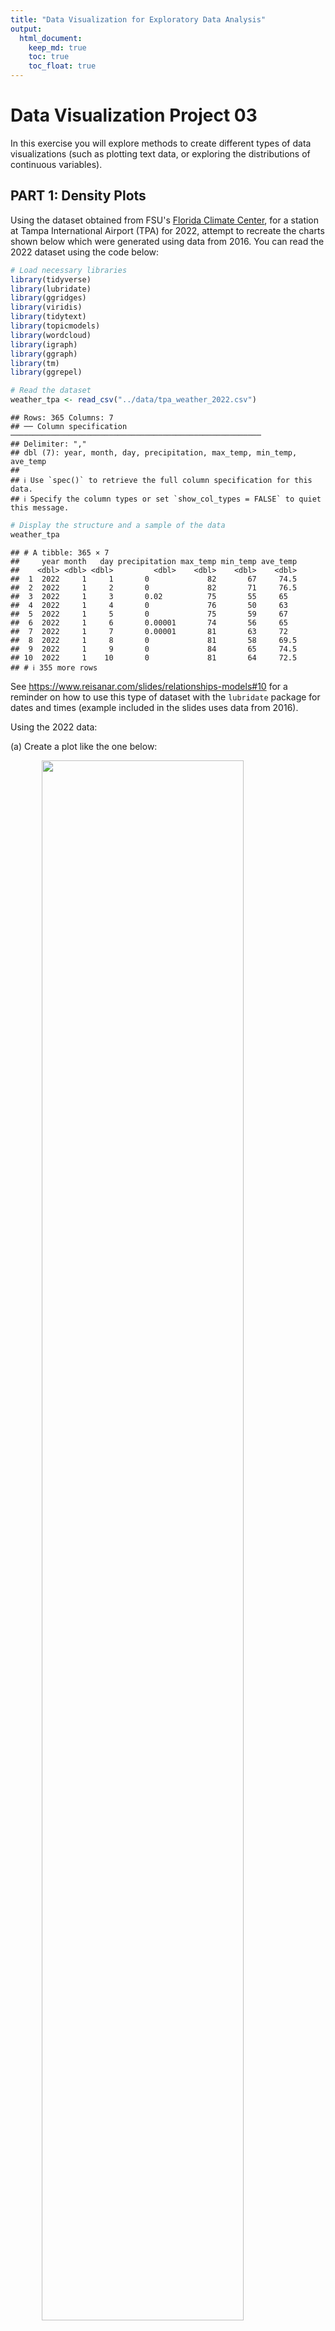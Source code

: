 ```yaml
---
title: "Data Visualization for Exploratory Data Analysis"
output: 
  html_document:
    keep_md: true
    toc: true
    toc_float: true
---
```


# Data Visualization Project 03

In this exercise you will explore methods to create different types of data visualizations (such as plotting text data, or exploring the distributions of continuous variables).

## PART 1: Density Plots

Using the dataset obtained from FSU's [Florida Climate Center](https://climatecenter.fsu.edu/climate-data-access-tools/downloadable-data), for a station at Tampa International Airport (TPA) for 2022, attempt to recreate the charts shown below which were generated using data from 2016. You can read the 2022 dataset using the code below:


```r
# Load necessary libraries
library(tidyverse)
library(lubridate)
library(ggridges)
library(viridis)
library(tidytext)
library(topicmodels)
library(wordcloud)
library(igraph)
library(ggraph)
library(tm)
library(ggrepel)
```


```r
# Read the dataset
weather_tpa <- read_csv("../data/tpa_weather_2022.csv")
```

```
## Rows: 365 Columns: 7
## ── Column specification ────────────────────────────────────────────────────────
## Delimiter: ","
## dbl (7): year, month, day, precipitation, max_temp, min_temp, ave_temp
## 
## ℹ Use `spec()` to retrieve the full column specification for this data.
## ℹ Specify the column types or set `show_col_types = FALSE` to quiet this message.
```

```r
# Display the structure and a sample of the data
weather_tpa
```

```
## # A tibble: 365 × 7
##     year month   day precipitation max_temp min_temp ave_temp
##    <dbl> <dbl> <dbl>         <dbl>    <dbl>    <dbl>    <dbl>
##  1  2022     1     1       0             82       67     74.5
##  2  2022     1     2       0             82       71     76.5
##  3  2022     1     3       0.02          75       55     65  
##  4  2022     1     4       0             76       50     63  
##  5  2022     1     5       0             75       59     67  
##  6  2022     1     6       0.00001       74       56     65  
##  7  2022     1     7       0.00001       81       63     72  
##  8  2022     1     8       0             81       58     69.5
##  9  2022     1     9       0             84       65     74.5
## 10  2022     1    10       0             81       64     72.5
## # ℹ 355 more rows
```

See <https://www.reisanar.com/slides/relationships-models#10> for a reminder on how to use this type of dataset with the `lubridate` package for dates and times (example included in the slides uses data from 2016).

Using the 2022 data:

(a) Create a plot like the one below:

<img src="https://github.com/reisanar/figs/raw/master/tpa_max_temps_facet.png" width="80%" style="display: block; margin: auto;" />


```r
# Combine year, month, and day into a single date column using lubridate
weather_tpa <- weather_tpa %>%
  mutate(date = make_date(year, month, day))

# Check the structure and summary again to confirm the conversion
str(weather_tpa)
```

```
## tibble [365 × 8] (S3: tbl_df/tbl/data.frame)
##  $ year         : num [1:365] 2022 2022 2022 2022 2022 ...
##  $ month        : num [1:365] 1 1 1 1 1 1 1 1 1 1 ...
##  $ day          : num [1:365] 1 2 3 4 5 6 7 8 9 10 ...
##  $ precipitation: num [1:365] 0e+00 0e+00 2e-02 0e+00 0e+00 1e-05 1e-05 0e+00 0e+00 0e+00 ...
##  $ max_temp     : num [1:365] 82 82 75 76 75 74 81 81 84 81 ...
##  $ min_temp     : num [1:365] 67 71 55 50 59 56 63 58 65 64 ...
##  $ ave_temp     : num [1:365] 74.5 76.5 65 63 67 65 72 69.5 74.5 72.5 ...
##  $ date         : Date[1:365], format: "2022-01-01" "2022-01-02" ...
```

```r
summary(weather_tpa)
```

```
##       year          month             day        precipitation   
##  Min.   :2022   Min.   : 1.000   Min.   : 1.00   Min.   :0.0000  
##  1st Qu.:2022   1st Qu.: 4.000   1st Qu.: 8.00   1st Qu.:0.0000  
##  Median :2022   Median : 7.000   Median :16.00   Median :0.0000  
##  Mean   :2022   Mean   : 6.526   Mean   :15.72   Mean   :0.1697  
##  3rd Qu.:2022   3rd Qu.:10.000   3rd Qu.:23.00   3rd Qu.:0.0300  
##  Max.   :2022   Max.   :12.000   Max.   :31.00   Max.   :2.8600  
##     max_temp        min_temp        ave_temp          date           
##  Min.   :45.00   Min.   :31.00   Min.   :38.00   Min.   :2022-01-01  
##  1st Qu.:80.00   1st Qu.:63.00   1st Qu.:71.00   1st Qu.:2022-04-02  
##  Median :87.00   Median :70.00   Median :78.00   Median :2022-07-02  
##  Mean   :84.54   Mean   :68.21   Mean   :76.37   Mean   :2022-07-02  
##  3rd Qu.:92.00   3rd Qu.:77.00   3rd Qu.:84.00   3rd Qu.:2022-10-01  
##  Max.   :98.00   Max.   :83.00   Max.   :89.50   Max.   :2022-12-31
```

```r
# Inspect the data
head(weather_tpa, 100)
```

```
## # A tibble: 100 × 8
##     year month   day precipitation max_temp min_temp ave_temp date      
##    <dbl> <dbl> <dbl>         <dbl>    <dbl>    <dbl>    <dbl> <date>    
##  1  2022     1     1       0             82       67     74.5 2022-01-01
##  2  2022     1     2       0             82       71     76.5 2022-01-02
##  3  2022     1     3       0.02          75       55     65   2022-01-03
##  4  2022     1     4       0             76       50     63   2022-01-04
##  5  2022     1     5       0             75       59     67   2022-01-05
##  6  2022     1     6       0.00001       74       56     65   2022-01-06
##  7  2022     1     7       0.00001       81       63     72   2022-01-07
##  8  2022     1     8       0             81       58     69.5 2022-01-08
##  9  2022     1     9       0             84       65     74.5 2022-01-09
## 10  2022     1    10       0             81       64     72.5 2022-01-10
## # ℹ 90 more rows
```

```r
# Random sample to inspect the data
sample_n(weather_tpa, 100)
```

```
## # A tibble: 100 × 8
##     year month   day precipitation max_temp min_temp ave_temp date      
##    <dbl> <dbl> <dbl>         <dbl>    <dbl>    <dbl>    <dbl> <date>    
##  1  2022     8    23       0             92       80     86   2022-08-23
##  2  2022     3    22       0             88       66     77   2022-03-22
##  3  2022     1    31       0             69       39     54   2022-01-31
##  4  2022    12    10       0             80       62     71   2022-12-10
##  5  2022     9    22       0             94       77     85.5 2022-09-22
##  6  2022    12    23       0.00001       70       42     56   2022-12-23
##  7  2022     3    15       1.04          84       67     75.5 2022-03-15
##  8  2022     4    20       0             85       61     73   2022-04-20
##  9  2022     3    28       0             83       67     75   2022-03-28
## 10  2022     4    11       0             85       62     73.5 2022-04-11
## # ℹ 90 more rows
```

```r
# Create a named vector to map month numbers to abbreviated month names
month_names <- c('Jan', 'Feb', 'Mar', 'Apr', 'May', 'Jun',
                 'Jul', 'Aug', 'Sep', 'Oct', 'Nov', 'Dec')

# Convert Month column to a factor with abbreviated month names as labels
weather_tpa$month <- factor(weather_tpa$month, levels = 1:12, labels = month_names)
```


```r
# Create a count for each day of the temperature
weather_tpa %>% 
  ggplot(mapping = aes(x = max_temp, fill = factor(month))) +
  geom_histogram(color = "white", binwidth = 3) + 
  facet_wrap(~factor(month), ncol = 4) +
  labs(
    x = "Maximum temperatures",
    y = "Number of Days"
  ) +
  scale_fill_viridis_d(name = "Temp. [F]", option = "D")+
  theme(
    legend.position = "none",
    axis.title.y = element_text(size = 15),
    axis.title.x = element_text(size = 15)
  )
```

![](Zheng_project_03_files/figure-html/unnamed-chunk-5-1.png)<!-- -->



```r
# Create a histogram of maximum temperature distribution by month with a color-blind friendly palette
hist_plot <- weather_tpa %>%
  ggplot(aes(x = max_temp, fill = ..count..)) + # Fill based on the count
  geom_histogram(binwidth = 3, color = "black", na.rm = TRUE) +
  scale_fill_viridis_c(option = "D", name = "Count") + # Ensuring continuous scale for count
  facet_wrap(~ month, scales = "fixed", ncol = 4) +
  theme_minimal(base_size = 15) +
  theme(
    strip.background = element_rect(fill = "lightgray", color = NA),
    strip.text = element_text(size = 14, face = "bold"),
    plot.title.position = "plot",
    plot.title = element_text(hjust = 0, size = 16, face = "bold"),
    plot.subtitle = element_text(hjust = 0, size = 12),
    plot.caption = element_text(hjust = 1, size = 10, face = "italic"),
    axis.title.x = element_text(size = 14, face = "bold"),
    axis.title.y = element_text(size = 14, face = "bold", angle = 0, vjust = 0.5),
    axis.text.x = element_text(size = 10),
    axis.text.y = element_text(size = 10),
    legend.position = "right",
    panel.background = element_rect(fill = "ivory", color = NA),
    plot.background = element_rect(fill = "ivory", color = NA),
    panel.grid.major.x = element_line(color = "black", linewidth = 0.5),
    panel.grid.minor.x = element_blank()
  ) +
  labs(
    title = "Max Temperatures Histogram by Month",
    x = "Max Temperature (Fahrenheit)",
    y = "Number of Days"
  ) +
  scale_x_continuous(limits = c(50, 100)) +
  scale_y_continuous(limits = c(0, 25))

# Print histogram plot
print(hist_plot)
```

```
## Warning: The dot-dot notation (`..count..`) was deprecated in ggplot2 3.4.0.
## ℹ Please use `after_stat(count)` instead.
## This warning is displayed once every 8 hours.
## Call `lifecycle::last_lifecycle_warnings()` to see where this warning was
## generated.
```

![](Zheng_project_03_files/figure-html/unnamed-chunk-6-1.png)<!-- -->

Hint: the option `binwidth = 3` was used with the `geom_histogram()` function.

### Analysis of Maximum Temperature Distribution by Month

The histogram faceted by month shows the distribution of maximum temperatures throughout the year. Each facet represents a month and the number of days within specific temperature ranges, revealing clear seasonal variations:

-   **Winter months (January, February, December)**: Lower temperatures, typically between 50 and 70°F, with narrow distributions.

-   **Spring months (March, April, May)**: Gradual temperature increase, ranging from 60 to 80°F, showing more variability.

-   **Summer months (June, July, August)**: Higher temperatures, predominantly between 80 and 100°F, with July having the most consistent high temperatures.

-   **Fall months (September, October, November)**: Declining temperatures, ranging from 70 to 90°F, with wider distributions in September and October.

The viridis color palette enhances visual distinction, making it easy to identify the frequency of temperature values. The plot effectively communicates seasonal trends and variability, meeting the assumptions of faceted histograms for clear month-to-month comparisons. This visualization provides valuable insights into how maximum temperatures vary throughout the year, highlighting seasonal climate patterns.

------------------------------------------------------------------------

(b) Create a plot like the one below:

<img src="https://github.com/reisanar/figs/raw/master/tpa_max_temps_density.png" width="80%" style="display: block; margin: auto;" />


```r
# Calculate statistics
mean_temp <- mean(weather_tpa$max_temp, na.rm = TRUE)
median_temp <- median(weather_tpa$max_temp, na.rm = TRUE)
iqr_temp <- IQR(weather_tpa$max_temp, na.rm = TRUE)
lower_iqr <- quantile(weather_tpa$max_temp, 0.25, na.rm = TRUE)
upper_iqr <- quantile(weather_tpa$max_temp, 0.75, na.rm = TRUE)
```


```r
ggplot(data = weather_tpa, mapping = aes(max_temp)) + 
  geom_density(kernel = "epanechnikov", bw = 0.5, fill = "gray50") 
```

![](Zheng_project_03_files/figure-html/unnamed-chunk-9-1.png)<!-- -->



```r
# Enhanced density plot for max_temp with color-blind friendly palette and statistics
density_plot <- weather_tpa %>%
  ggplot(aes(x = max_temp)) +
  geom_density(kernel = "gaussian", bw = 0.5, fill = viridis(1), alpha = 0.7) +
  geom_vline(aes(xintercept = mean_temp, color = "Mean"), linetype = "dashed", size = 1.5) +
  geom_vline(aes(xintercept = median_temp, color = "Median"), linetype = "dotted", size = 1.5) +
  geom_vline(aes(xintercept = lower_iqr, color = "IQR"), linetype = "solid", size = 1.5) +
  geom_vline(aes(xintercept = upper_iqr, color = "IQR"), linetype = "solid", size = 1.5) +
  scale_color_manual(values = c("Mean" = viridis::viridis(4)[1], "Median" = viridis::viridis(4)[2], "IQR" = viridis::viridis(4)[3])) + # Use viridis colors
  theme_minimal(base_size = 15) +
  theme(
    plot.title.position = "plot",
    plot.title = element_text(hjust = 0, size = 16, face = "bold"),
    plot.subtitle = element_text(hjust = 0, size = 12),
    plot.caption = element_text(hjust = 1, size = 10, face = "italic"),
    axis.title.x = element_text(size = 14, face = "bold"),
    axis.title.y = element_text(size = 14, face = "bold", angle = 0, vjust = 0.5),
    axis.text.x = element_text(size = 10),
    axis.text.y = element_text(size = 10),
    legend.position = "right",
    panel.background = element_rect(fill = "ivory", color = NA),
    plot.background = element_rect(fill = "ivory", color = NA),
    panel.grid.major.x = element_line(color = "black", linewidth = 0.5),
    panel.grid.minor.x = element_blank()
  ) +
  labs(
    title = "Density Plot of Max Temperatures",
    x = "Max Temperature (°F)",
    y = "Density",
    color = "Statistics"
  )
```

```
## Warning: Using `size` aesthetic for lines was deprecated in ggplot2 3.4.0.
## ℹ Please use `linewidth` instead.
## This warning is displayed once every 8 hours.
## Call `lifecycle::last_lifecycle_warnings()` to see where this warning was
## generated.
```

```r
# Print density plot
density_plot
```

![](Zheng_project_03_files/figure-html/unnamed-chunk-10-1.png)<!-- -->

Hint: check the `kernel` parameter of the `geom_density()` function, and use `bw = 0.5`.

### Analysis of Density Plot of Maximum Temperatures

The density plot of maximum temperatures provides insights into the distribution of daily high temperatures throughout the year. The plot shows a bimodal distribution with peaks around 70°F and 90°F, indicating common temperature ranges during spring/fall and summer, respectively. Key statistical markers, including the interquartile range (IQR), mean, and median, provide context: the IQR (green lines) spans from approximately 77°F to 90°F, the mean (purple dashed line) is around 84°F, and the median (blue dotted line) is approximately 83°F. These markers suggest a relatively symmetrical distribution. The plot effectively shows that extreme temperatures below 60°F and above 95°F are less frequent. The plot's clear depiction of seasonal trends and statistical summaries offers valuable insights into the expected temperature ranges and their frequency.

------------------------------------------------------------------------

(c) Create a plot like the one below:

<img src="https://github.com/reisanar/figs/raw/master/tpa_max_temps_density_facet.png" width="80%" style="display: block; margin: auto;" />


```r
# Create the density plot with faceting
density_facet_plot <- weather_tpa %>%
  filter(is.finite(max_temp)) %>%
  ggplot(aes(x = max_temp, fill = month)) + # Use month for fill
  geom_density(alpha = 0.7, color = "black") +
  facet_wrap(~ month, scales = "free_y", ncol = 4) +
  scale_fill_viridis_d(name = "Month") + # Use discrete scale for month
  theme_minimal(base_size = 10) +
  theme(
    strip.background = element_rect(fill = "lightgray", color = NA),
    strip.text = element_text(size = 14, face = "bold"),
    plot.title.position = "plot",
    plot.title = element_text(hjust = 0, size = 16, face = "bold"),
    plot.subtitle = element_text(hjust = 0.5, size = 12),
    plot.caption = element_text(hjust = 1, size = 10, face = "italic"),
    axis.title.x = element_text(size = 14, face = "bold"),
    axis.title.y = element_text(size = 14, face = "bold", angle = 0, vjust = 0.5),
    axis.text.x = element_text(size = 10),
    axis.text.y = element_text(size = 10),
    legend.key.size = unit(0.5, "lines"), # Adjust the size of the legend keys
    legend.text = element_text(size = 8), # Adjust the size of the legend text
    legend.spacing.x = unit(0.2, 'cm'), # Adjust spacing between legend items
    panel.background = element_rect(fill = "ivory", color = NA),
    plot.background = element_rect(fill = "ivory", color = NA),
    panel.grid.major.x = element_line(color = "black", linewidth = 0.5),
    panel.grid.minor.x = element_blank()
  ) +
  labs(
    title = "Density Plots for Each Month in 2022",
    x = "Maximum Temperatures (°F)",
    y = "Density"
  ) +
  scale_y_continuous(limits = c(0, .4))

# Print the plot
density_facet_plot
```

![](Zheng_project_03_files/figure-html/unnamed-chunk-12-1.png)<!-- -->

Hint: default options for `geom_density()` were used.

### Analysis of Density Plots for Each Month in 2022

The density plots for each month in 2022 illustrate the distribution of maximum temperatures throughout the year. Each facet represents a month and shows the density of daily maximum temperatures. The visualization reveals distinct seasonal patterns:

-   **Winter months (January, February, December)** exhibit lower temperatures, with densities peaking between 50°F and 70°F.

-   **Spring months (March, April, May)** show increasing temperatures, with densities moving towards higher ranges between 60°F and 80°F.

-   **Summer months (June, July, August)** are characterized by higher temperatures, predominantly between 80°F and 100°F, with July showing a sharp peak around 90°F.

-   **Fall months (September, October, November)** display a decline in temperatures, with distributions shifting back towards 70°F to 90°F.

The color-coded months enhance visual distinction, making it easy to identify and compare temperature patterns across different times of the year. This visualization effectively communicates the seasonal variability in maximum temperatures, highlighting the expected temperature ranges and their frequency for each month. It tells a comprehensive story of how temperatures fluctuate throughout the year, providing insights into typical climatic conditions for each month.

4o

------------------------------------------------------------------------

(d) Generate a plot like the chart below:

<img src="https://github.com/reisanar/figs/raw/master/tpa_max_temps_ridges_plasma.png" width="80%" style="display: block; margin: auto;" />


```r
# Create the density ridges plot
ridges_plot <- weather_tpa %>%
  ggplot(aes(x = max_temp, y = month, fill = ..x..)) +
  geom_density_ridges_gradient(scale = 3, rel_min_height = 0.01, quantile_lines = TRUE, quantiles = 2) +
  scale_fill_viridis_c(option = "plasma", name = "Temp (°F)") +
  theme_minimal(base_size = 15) +
  theme(
    strip.background = element_rect(fill = "lightgray", color = NA),
    strip.text = element_text(size = 14, face = "bold"),
    plot.title.position = "plot",
    plot.title = element_text(hjust = 0, size = 16, face = "bold"),
    plot.subtitle = element_text(hjust = 0.5, size = 12),
    plot.caption = element_text(hjust = 1, size = 10, face = "italic"),
    axis.title.x = element_text(size = 14, face = "bold"),
    axis.title.y = element_text(size = 14, face = "bold", angle = 0, vjust = 0.5),
    axis.text.x = element_text(size = 10),
    axis.text.y = element_text(size = 10),
    legend.key.size = unit(0.5, "lines"), # Adjust the size of the legend keys
    legend.text = element_text(size = 8), # Adjust the size of the legend text
    legend.spacing.x = unit(0.2, 'cm'), # Adjust spacing between legend items
    panel.background = element_rect(fill = "ivory", color = NA),
    plot.background = element_rect(fill = "ivory", color = NA),
    panel.grid.major.x = element_line(color = "black", linewidth = 0.5),
    panel.grid.minor.x = element_blank()
  ) +
  labs(
    title = "Maximum Temperatures for Each Month in 2022",
    x = "Maximum Temperature (°F)",
    y = "Month"
  ) 

# Print the plot
ridges_plot
```

```
## Picking joint bandwidth of 1.93
```

![](Zheng_project_03_files/figure-html/unnamed-chunk-14-1.png)<!-- -->

Hint: use the`{ggridges}` package, and the `geom_density_ridges()` function paying close attention to the `quantile_lines` and `quantiles` parameters. The plot above uses the `plasma` option (color scale) for the *viridis* palette.

### Analysis of Maximum Temperatures for Each Month in 2022

The ridgeline plot of maximum temperatures for each month in 2022 visually depicts the distribution of daily high temperatures across the year. Each ridgeline corresponds to a month, with the x-axis representing temperature in degrees Fahrenheit and the y-axis displaying density. The color gradient from purple to yellow indicates temperature ranges from cooler to warmer.

Key observations include:

-   **Winter months (January, February, December)**: These months show lower maximum temperatures, predominantly between 50°F and 70°F.

-   **Spring months (March, April, May)**: Temperatures gradually increase, with more days experiencing highs between 60°F and 80°F.

-   **Summer months (June, July, August)**: Characterized by higher temperatures, mostly between 80°F and 100°F, with July displaying the highest concentration around 90°F.

-   **Fall months (September, October, November)**: Temperatures start to decline, ranging from 70°F to 90°F.

The plot effectively communicates the seasonal trends and variability in maximum temperatures, illustrating how the distribution shifts over the course of the year. The use of a color gradient enhances the visual representation, making it easy to identify and compare temperature patterns across months. This visualization tells a clear story of how temperatures fluctuate seasonally, providing insights into the typical climate conditions experienced each month in 2022.

------------------------------------------------------------------------

(e) Create a plot of your choice that uses the attribute for precipitation *(values of -99.9 for temperature or -99.99 for precipitation represent missing data)*.


```r
# Filter out missing precipitation data
weather_tpa <- weather_tpa %>%
  filter(precipitation != -99.99)

# Extract day from the date
weather_tpa$day <- day(weather_tpa$date)
```


```r
# Create the plot with points for precipitation
precipitation_point_plot <- weather_tpa %>%
  ggplot(aes(x = day, y = month, size = precipitation, color = precipitation)) +
  geom_point(alpha = 0.7) +
  scale_color_viridis_c(option = "plasma", name = "Precipitation (inches)") +
  scale_size_continuous(range = c(1, 10), name = "Precipitation (inches)") +
  theme_minimal(base_size = 15) +
  theme(
    axis.title.x = element_text(size = 14, face = "bold"),
    axis.title.y = element_text(size = 14, face = "bold"),
    axis.text.x = element_text(size = 10),
    axis.text.y = element_text(size = 10),
    legend.position = "right",
    plot.title.position = "plot",
    plot.title = element_text(hjust = 0, size = 16, face = "bold"),
    plot.background = element_rect(fill = "ivory", color = NA),
    panel.grid.major = element_blank(),
    panel.grid.minor = element_blank(),
    panel.background = element_rect(fill = "ivory", color = NA)
  ) +
  labs(
    title = "Daily Precipitation in 2022",
    x = "",
    y = ""
  )

# Print the plot
print(precipitation_point_plot)
```

![](Zheng_project_03_files/figure-html/unnamed-chunk-16-1.png)<!-- -->

### Analysis of Daily Precipitation in 2022

The dot plot visualizes daily precipitation throughout 2022, with each row representing a month and each dot corresponding to a day. The size and color of the dots indicate the amount of precipitation, measured in inches.

Key observations include:

-   **Winter and early spring months (January, February, March)**: Show relatively low precipitation, with most days having minimal or no rainfall.

-   **Late spring and summer months (April to August)**: Indicate higher precipitation levels, with larger and more frequent dots, particularly in June and July.

-   **Fall months (September to November)**: Exhibit moderate precipitation, with noticeable rainfall in September and October.

-   **December**: Shows scattered precipitation, similar to the early months.

The use of a viridis color scale enhances visual interpretation by highlighting the precipitation intensity. This plot effectively communicates seasonal rainfall patterns, showing an increase in precipitation during the late spring and summer, followed by a decline in the fall and winter. It tells a clear story of how precipitation varies throughout the year, providing insights into typical rainfall trends and potential periods of heavy rain. The plot meets the assumptions of a dot plot, clearly illustrating daily variations and overall trends in precipitation.

------------------------------------------------------------------------

## PART 2

> **I choose Option (A).**

### Option (A): Visualizing Text Data

Review the set of slides (and additional resources linked in it) for visualizing text data: <https://www.reisanar.com/slides/text-viz#1>

Choose any dataset with text data, and create at least one visualization with it. For example, you can create a frequency count of most used bigrams, a sentiment analysis of the text data, a network visualization of terms commonly used together, and/or a visualization of a topic modeling approach to the problem of identifying words/documents associated to different topics in the text data you decide to use.

Make sure to include a copy of the dataset in the `data/` folder, and reference your sources if different from the ones listed below:

-   [Billboard Top 100 Lyrics](https://github.com/reisanar/datasets/blob/master/BB_top100_2015.csv)

-   [RateMyProfessors comments](https://github.com/reisanar/datasets/blob/master/rmp_wit_comments.csv)

-   [FL Poly News Articles](https://github.com/reisanar/datasets/blob/master/flpoly_news_SP23.csv)

(to get the "raw" data from any of the links listed above, simply click on the `raw` button of the GitHub page and copy the URL to be able to read it in your computer using the `read_csv()` function)


```r
# # Download the dataset
# url <- "https://raw.githubusercontent.com/reisanar/datasets/master/rmp_wit_comments.csv"
# download.file(url, destfile = "../data/rmp_wit_comments.csv")
```

# Introduction

The purpose of this analysis is to explore and visualize text data from RateMyProfessors comments. We will perform text preprocessing, bigram analysis, network visualization, and create a word cloud to highlight the most frequent terms. The dataset used in this analysis is a CSV file containing comments and course information.

## Setup

Load the necessary libraries and set global chunk options. This ensures all the required packages are available and sets some options for chunk behavior, such as whether to show messages and warnings.



### Data Loading

Read the dataset from the CSV file and inspect its structure. This helps to understand the format and content of the data before proceeding with analysis.


```r
# Read the dataset from the data folder
comments <- read_csv("../data/rmp_wit_comments.csv")
```

```
## Rows: 18 Columns: 2
## ── Column specification ────────────────────────────────────────────────────────
## Delimiter: ","
## chr (2): course, comments
## 
## ℹ Use `spec()` to retrieve the full column specification for this data.
## ℹ Specify the column types or set `show_col_types = FALSE` to quiet this message.
```

```r
# Inspect the dataset
glimpse(comments)
```

```
## Rows: 18
## Columns: 2
## $ course   <chr> "MATH1900", "MATH250", "MATH2860", "MATH2860", "MATH2025", "M…
## $ comments <chr> "He is very enthusiastic to help students. His course content…
```

Explanation: The read_csv function from readr is used to load the data, and glimpse from tibble provides a concise overview of the data structure.

### Data Preprocessing

Clean and preprocess the data by tokenizing the comments into words, removing stop words, and filtering out unwanted terms. This prepares the data for further analysis.


```r
# Unnest tokens (words)
tidy_comments <- comments %>%
  unnest_tokens(word, comments) %>%
  anti_join(stop_words) %>%
  filter(!str_detect(word, "\\d+")) %>%  # Remove numbers
  filter(!word %in% c("professor", "class", "course", "teacher", "students", "lecture", "content", "organized"))  # Remove common non-informative words
```

```
## Joining with `by = join_by(word)`
```

```r
# Inspect the tidy text data
glimpse(tidy_comments)
```

```
## Rows: 240
## Columns: 2
## $ course <chr> "MATH1900", "MATH1900", "MATH1900", "MATH1900", "MATH1900", "MA…
## $ word   <chr> "enthusiastic", "concise", "enjoyed", "time", "grade", "materia…
```

*Explanation*: `unnest_tokens` from `tidytext` splits the comments into individual words. `anti_join(stop_words)` removes common English stop words, and additional filtering removes numeric strings and domain-specific stop words.

------------------------------------------------------------------------

## Word Cloud

Create an enhanced word cloud to visualize the most frequent terms in the comments.

### Explanation:

1.  **Set Seed for Reproducibility**:
    -   The `set.seed` function is used to ensure the word cloud can be reproduced exactly.
2.  **Prepare Word Frequency Data**:
    -   The word frequency data is prepared by counting the occurrences of each word in the tidy comments dataset.
    -   The words are sorted by their frequency in descending order.
3.  **Create Word Cloud**:
    -   The `wordcloud` function is used to create the word cloud.
    -   Several parameters are adjusted for enhanced aesthetics:
        -   `bg = "ivory"` sets the background color to ivory to match the visual style of other plots.
        -   `max.words = 150` increases the maximum number of words displayed in the word cloud.
        -   `random.order = FALSE` arranges words by their frequency, with the most frequent words in the center.
        -   `rot.per = 0.35` rotates 35% of the words for visual variety.
        -   `scale = c(3, 0.5)` sets the scaling range for word sizes, with the largest words being three times the size of the smallest.
        -   `colors = viridis::viridis(8)` uses the Viridis color palette for better visual appeal and contrast.


```r
# Create an enhanced word cloud with a customized theme
set.seed(1234) # For reproducibility

# Prepare the word frequency data
word_freq <- tidy_comments %>%
  count(word, sort = TRUE)

# Create the word cloud with customized aesthetics
par(bg = "ivory") # Set background color to ivory
wordcloud(
  words = word_freq$word,
  freq = word_freq$n,
  max.words = 150,                  # Increase max words
  random.order = FALSE,             # Ordered by frequency
  rot.per = 0.35,                   # Rotate 35% of the words
  scale = c(3, 0.5),                # Scale the size difference
  colors = viridis::viridis(8)      # Use the viridis color palette
)
```

![](Zheng_project_03_files/figure-html/unnamed-chunk-20-1.png)<!-- -->

*Explanation*: A word cloud is created using the `wordcloud` package. The `viridis` color palette is used for better visual appeal, and words are scaled and rotated for better readability.

### Analysis of Word Cloud from RateMyProfessors Comments

The word cloud visualization highlights the most frequently used terms in RateMyProfessors comments. Larger and bolder words appear more frequently in the dataset. Key terms such as "lectures," "understand," "material," "helpful," "easy," and "calc" stand out prominently, indicating that these are common themes in student feedback.

-   **Lectures** and **material** are frequently mentioned, suggesting that students often comment on the quality and content of the lectures.

-   Words like **understand**, **easy**, and **helpful** imply that many comments focus on the ease of understanding the material and the helpfulness of the instructor.

-   Terms like **calc** and **math** indicate that the subject matter is a significant topic of discussion.

-   The presence of words like **difficult** and **hard** suggests that some students find the material challenging.

This visualization provides a quick overview of the primary themes in the comments, showing a balance of positive feedback about understanding and helpfulness alongside mentions of difficulty and specific subjects like calculus. The word cloud effectively conveys the key points of student feedback, offering insights into common experiences and perceptions in the classroom.

------------------------------------------------------------------------

## Bigram Analysis

Perform bigram analysis to identify commonly used term pairs. This involves tokenizing the comments into bigrams, filtering out stop words, and creating a graph object for visualization.

### Explanation:

1.  **Unnest Bigrams**:
    -   The comments are tokenized into bigrams using the `unnest_tokens` function.
    -   The bigrams are separated into two individual words for filtering.
    -   Stop words and irrelevant words specific to the domain (like "professor", "class", etc.) are removed.
    -   The two words are then reunited into a single bigram for further processing.
2.  **Count Bigrams**:
    -   The occurrences of each bigram are counted and sorted in descending order to identify the most common bigrams.
    -   The `glimpse` function is used to inspect the resulting bigram counts.


```r
# Unnest bigrams
bigrams <- comments %>%
  unnest_tokens(bigram, comments, token = "ngrams", n = 2) %>%
  separate(bigram, into = c("word1", "word2"), sep = " ") %>%
  filter(!word1 %in% stop_words$word,
         !word2 %in% stop_words$word) %>%
  filter(!word1 %in% c("professor", "class", "course", "teacher", "students", "lecture", "content", "organized"),
         !word2 %in% c("professor", "class", "course", "teacher", "students", "lecture", "content", "organized")) %>%
  unite(bigram, word1, word2, sep = " ")

# Count bigrams
bigram_counts <- bigrams %>%
  count(bigram, sort = TRUE)

# Inspect bigram counts
glimpse(bigram_counts)
```

```
## Rows: 50
## Columns: 2
## $ bigram <chr> "pre calc", "linear algebra", "pay attention", "brain easy", "c…
## $ n      <int> 3, 2, 2, 1, 1, 1, 1, 1, 1, 1, 1, 1, 1, 1, 1, 1, 1, 1, 1, 1, 1, …
```

*Explanation*: This chunk tokenizes the comments into bigrams, filters out stop words, counts the occurrences of each bigram, and prepares the data for network analysis.

## Network Visualization

Calculate the degree centrality of the nodes and create a network plot to visualize the connections between commonly used bigrams.

### Explanation:

1.  **Separate Bigrams for Graph**:

    -   The bigrams are separated back into two words to create the edges of the graph.

2.  **Create Graph Object**:

    -   A graph object is created from the bigram data using the `graph_from_data_frame` function.

3.  **Calculate Degree Centrality**:

    -   The degree centrality of each node (word) in the graph is calculated. Degree centrality measures the number of connections (edges) each node has.

4.  **Create Network Plot**:

    -   A network plot is created using the `ggraph` package.

    -   Edges are visualized with varying widths and transparency based on the frequency of the bigrams.

    -   Nodes are sized and colored based on their degree centrality.

    -   Text labels for the nodes are added using `geom_text_repel` to avoid overlap.

    -   The plot is styled with a minimal theme and an ivory background for visual appeal.


```r
# Separate bigram back into two words for graph
bigram_counts_separated <- bigram_counts %>%
  separate(bigram, into = c("word1", "word2"), sep = " ")

# Create the graph object
bigram_graph <- bigram_counts_separated %>%
  filter(n > 0) %>%
  graph_from_data_frame()

# Calculate degree centrality
V(bigram_graph)$degree <- degree(bigram_graph)

# Print degree values to confirm
print(V(bigram_graph)$degree)
```

```
##  [1] 2 2 1 1 3 1 1 1 1 1 1 4 1 2 1 1 1 2 2 2 1 1 1 1 1 1 1 1 1 1 1 3 1 2 1 1 1 1
## [39] 1 2 1 1 1 1 1 1 1 1 1 1 1 1 1 1 1 1 1 1 2 1 1 1 2 1 1 2 1 1 1 1 1 1 1 1 2 1
## [77] 1 1 1 1 1
```

*Explanation*: The degree centrality is calculated for each node in the graph. The `ggraph` package is used to visualize the network, with node sizes and colors representing their degree centrality.

Create the network plot to visualize the connections between commonly used bigrams, highlighting the nodes by their degree centrality.


```r
# Create the network plot
set.seed(123)
layout <- create_layout(bigram_graph, layout = "fr")

network_plot <- ggraph(layout) +
  geom_edge_link(aes(width = n, edge_alpha = n), color = "darkred", show.legend = FALSE) +
  geom_node_point(aes(size = degree, fill = degree), shape = 21, color = "black") +
  scale_fill_viridis_c(option = "D", direction = -1) +
  geom_text_repel(aes(x = x, y = y, label = name), size = 3.5, box.padding = unit(0.35, "lines"), point.padding = unit(0.3, "lines"), seed = 123) +
  scale_edge_width(range = c(0.2, 1.5)) +
  scale_edge_alpha(range = c(0.5, 1)) +
  theme_void() +
  theme(
    plot.background = element_rect(fill = "ivory", color = NA),
    panel.grid.major = element_line(color = "gray90", linewidth = 0.5)
  ) +
  labs(title = "Network Visualization of Commonly Used Terms",
       subtitle = "Edges represent bigrams with connections based on count",
       fill = "Degree")

network_plot
```

![](Zheng_project_03_files/figure-html/unnamed-chunk-23-1.png)<!-- -->

*Explanation*: The network plot is created to visualize the connections between commonly used bigrams. The nodes represent words, and the edges represent the frequency of the bigrams. The plot is customized with a minimal theme and an ivory background.

### Analysis of Network Visualization of Commonly Used Terms

The network visualization of commonly used bigrams from RateMyProfessors comments reveals significant connections between terms and provides insights into frequent themes and associations in student feedback. Nodes represent individual words, and edges connect words that appear together as bigrams, with the size of the nodes indicating the degree (number of connections) and the color representing the degree intensity.

Key observations include:

-   **High-degree nodes** such as "easy," "short," "online," "lectures," and "calc" indicate central themes that are frequently discussed in various contexts.

-   Words like **easy**, **understand**, and **material** are prominently connected, suggesting that students often discuss the ease of understanding the material.

-   Connections between terms like **lectures**, **communication**, and **helpful** indicate that students value effective communication and helpfulness in lectures.

-   The presence of **hard** and **difficult** alongside positive terms reflects the diverse experiences and challenges students face in these courses.

This visualization tells a comprehensive story of student feedback, highlighting both positive and challenging aspects of their learning experiences. It demonstrates the interconnectedness of different themes and provides a clear picture of the key topics and sentiments expressed by students.

------------------------------------------------------------------------

## Sentiment Analysis

Perform sentiment analysis on the comments using the "bing" lexicon. Visualize the most significant positive and negative words contributing to the overall sentiment.

### Explanation:

1.  **Sentiment Analysis**:
    -   We use the `inner_join` function to merge the tidy comments data with the Bing sentiment lexicon, which classifies words into positive and negative sentiments.
    -   We then count the occurrences of each word-sentiment pair and ungroup the data for further processing.
2.  **Visualization**:
    -   The top 10 words contributing to each sentiment (positive and negative) are selected.
    -   The words are reordered based on their frequency counts for better visualization.
    -   A bar plot is created using `ggplot2` where the words are displayed on the y-axis and their contribution to sentiment on the x-axis.
    -   The plot is faceted by sentiment type (positive and negative) to provide a clear separation of the two sentiment categories.
    -   Custom themes are applied to enhance the visual appeal, including bold axis titles, minimal grid lines, and an ivory background to match the previous plots.

The following code performs sentiment analysis and visualizes the results:


```r
# Perform sentiment analysis
sentiments <- tidy_comments %>%
  inner_join(get_sentiments("bing")) %>%
  count(word, sentiment, sort = TRUE) %>%
  ungroup()
```

```
## Joining with `by = join_by(word)`
```

```r
# Visualize sentiment
sentiment_analysis_plot <- sentiments %>%
  group_by(sentiment) %>%
  top_n(10) %>%
  ungroup() %>%
  mutate(word = reorder(word, n)) %>%
  ggplot(aes(word, n, fill = sentiment)) +
  geom_col(show.legend = FALSE) +
  facet_wrap(~sentiment, scales = "free_y") +
  labs(title = "Sentiment Analysis of RateMyProfessors Comments",
       y = "Contribution to sentiment",
       x = NULL) +
  coord_flip() +
  theme_minimal()+
  theme(
    axis.title.x = element_text(size = 14, face = "bold"),
    axis.title.y = element_text(size = 14, face = "bold"),
    axis.text.x = element_text(size = 10),
    axis.text.y = element_text(size = 10),
    plot.title.position = "plot",
    plot.title = element_text(hjust = 0, size = 16, face = "bold"),
    plot.background = element_rect(fill = "ivory", color = NA),
    panel.grid.major = element_blank(),
    panel.grid.minor = element_blank(),
    panel.background = element_rect(fill = "ivory", color = NA)
  )
```

```
## Selecting by n
```

```r
sentiment_analysis_plot
```

![](Zheng_project_03_files/figure-html/unnamed-chunk-24-1.png)<!-- -->

### Analysis of Sentiment Analysis of RateMyProfessors Comments

The sentiment analysis visualization of RateMyProfessors comments provides a clear distinction between positive and negative sentiments expressed by students. The top contributing words to each sentiment category highlight the key themes:

-   **Positive Sentiments:** The most frequent positive words include **easy**, **helpful**, **responsive**, **awesome**, and **wonderful**, indicating that students often appreciate professors who are approachable, supportive, and make learning enjoyable and manageable. Words like **understandable** and **talented** suggest that students value clear and effective teaching.

-   **Negative Sentiments:** The dominant negative words are **difficult**, **hard**, **funny**, **trouble**, and **struggling**, reflecting challenges students face with certain courses or professors. Terms like **scary**, **missed**, and **crappy** further emphasize the difficulties and negative experiences encountered.

This plot effectively conveys the overall tone of student feedback, highlighting the aspects of teaching that are most appreciated as well as those that pose significant challenges. It tells a story of the dual nature of student experiences, with clear attributes linked to positive and negative sentiments. This analysis can guide educators in understanding and addressing both strengths and areas for improvement in their teaching methods.

------------------------------------------------------------------------

## Topic Modeling

This section involves creating a Document-Term Matrix, fitting an LDA model, and visualizing the top terms for each topic.

### Explanation:

1.  **Create a Document-Term Matrix**:
    -   A Document-Term Matrix (DTM) is created where each row represents a document (course) and each column represents a term (word).
    -   The `count` function is used to count the occurrences of each word in each course.
    -   The `cast_dtm` function from the `tidytext` package is used to convert the counts into a DTM format.


```r
# Create a document-term matrix
dtm <- tidy_comments %>%
  count(course, word) %>%
  cast_dtm(course, word, n)

# Inspect the document-term matrix
inspect(dtm)
```

```
## <<DocumentTermMatrix (documents: 7, terms: 167)>>
## Non-/sparse entries: 214/955
## Sparsity           : 82%
## Maximal term length: 14
## Weighting          : term frequency (tf)
## Sample             :
##           Terms
## Docs       calc difficult easy grade helpful lectures material math responsive
##   MATH1900    0         0    0     1       1        0        0    0          1
##   MATH2025    1         2    0     0       1        1        2    0          2
##   MATH250     3         0    1     0       1        0        0    1          0
##   MATH2860    0         2    2     1       0        3        0    0          0
##   MATH310     0         0    1     0       0        1        0    0          0
##   MATH430     0         0    1     1       0        1        2    4          0
##   MATH890     1         0    1     1       2        2        2    0          0
##           Terms
## Docs       understand
##   MATH1900          0
##   MATH2025          0
##   MATH250           1
##   MATH2860          1
##   MATH310           0
##   MATH430           3
##   MATH890           1
```

*Explanation*: The document-term matrix is inspected to ensure it has been created correctly and to understand its structure.

2.  **Fit LDA Model**:

    -   A Latent Dirichlet Allocation (LDA) model is fitted to the DTM with a specified number of topics (`k = 2` in this case).

    -   The `LDA` function from the `topicmodels` package is used to fit the model, and the topics are extracted using the `tidy` function.


```r
# Fit a Latent Dirichlet Allocation (LDA) model with 2 topics
lda_model <- LDA(dtm, k = 2, control = list(seed = 1234))

# Get the topics
topics <- tidy(lda_model, matrix = "beta")

# Inspect the topics
glimpse(topics)
```

```
## Rows: 334
## Columns: 3
## $ topic <int> 1, 2, 1, 2, 1, 2, 1, 2, 1, 2, 1, 2, 1, 2, 1, 2, 1, 2, 1, 2, 1, 2…
## $ term  <chr> "awesome", "awesome", "classroom", "classroom", "communication",…
## $ beta  <dbl> 7.246377e-03, 9.803922e-03, 5.148156e-96, 9.803922e-03, 1.134765…
```

*Explanation*: The topics are inspected to understand the distribution of terms across the topics.

3.  **Get Top Terms for Each Topic**:

    -   The top terms for each topic are identified based on their beta values.
    -   The `top_n` function is used to select the top 10 terms for each topic.
    -   The terms are reordered within each topic for better visualization.

4.  **Visualize the Top Terms**:

    -   A bar plot is created using `ggplot2` to visualize the top terms for each topic.
    -   The plot is faceted by topic to clearly separate the terms associated with each topic.
    -   Custom themes are applied to enhance the visual appeal, including bold axis titles, minimal grid lines, and an ivory background.


```r
# Get the top terms for each topic
top_terms <- topics %>%
  group_by(topic) %>%
  top_n(10, beta) %>%
  ungroup() %>%
  arrange(topic, -beta)

# Visualize the top terms for each topic
topic_modeling_plot <- top_terms %>%
  mutate(term = reorder_within(term, beta, topic)) %>%
  ggplot(aes(term, beta, fill = factor(topic))) +
  geom_col(show.legend = FALSE) +
  facet_wrap(~ topic, scales = "free",
             labeller = labeller(topic = c("1" = "Course Understanding and Ease", 
                                           "2" = "Lecture Quality and Responsiveness"))) +
  coord_flip() +
  scale_x_reordered() +
  labs(title = "Top Terms in Each Topic",
       x = NULL, y = "Beta")+
  theme(
    axis.title.x = element_text(size = 14, face = "bold"),
    axis.title.y = element_text(size = 14, face = "bold"),
    axis.text.x = element_text(size = 10),
    axis.text.y = element_text(size = 10),
    plot.title.position = "plot",
    plot.title = element_text(hjust = 0, size = 16, face = "bold"),
    plot.background = element_rect(fill = "ivory", color = NA),
    panel.grid.major = element_blank(),
    panel.grid.minor = element_blank(),
    panel.background = element_rect(fill = "ivory", color = NA)
  )


topic_modeling_plot
```

![](Zheng_project_03_files/figure-html/unnamed-chunk-27-1.png)<!-- -->

*Explanation*: This chunk visualizes the top terms for each topic. The terms are reordered within each topic for better readability, and the plot is customized with a minimal theme and an ivory background.

### Analysis of Top Terms in Each Topic

This visualization represents the top terms for two identified topics from the RateMyProfessors comments, labeled as "Course Understanding and Ease" and "Lecture Quality and Responsiveness."

-   **Course Understanding and Ease:** The terms most associated with this topic include **understand**, **math**, **material**, **calc**, and **pre**, indicating that students frequently discuss their comprehension of the material and the overall ease of understanding the course content. Words like **helpful**, **easy**, and **test** suggest that comments also focus on the supportiveness of the professor and the relative difficulty of assessments.

-   **Lecture Quality and Responsiveness:** Key terms in this topic are **lectures**, **difficult**, **responsive**, **easy**, and **tests**, pointing to discussions around the quality and difficulty of lectures, as well as the responsiveness of the professor. Words like **pay**, **material**, and **makes** indicate that students are also concerned with how lectures are delivered and how engaging they are.

This plot effectively highlights the distinct themes students focus on when evaluating their professors, providing valuable insights into what aspects of the teaching and learning experience are most impactful. The separation into two clear topics allows educators to understand specific areas of strength and areas needing improvement, helping to enhance overall educational quality.

---

